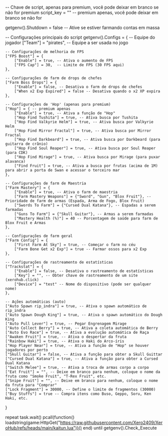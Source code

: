 -- Chave de script, apenas para premium, você pode deixar em branco se não for premium
script_key = "" -- premium apenas, você pode deixar em branco se não for

getgenv().Shutdown = false -- Ative se estiver farmando contas em massa

-- Configurações principais do script
getgenv().Configs = {
    -- Equipe do jogador
    ["Team"] = "pirates", -- Equipe a ser usada no jogo

    -- Configurações de melhoria de FPS
    ["FPS Boost"] = {
        ["Enable"] = true, -- Ativa o aumento de FPS
        ["FPS Cap"] = 30,  -- Limite de FPS (30 FPS aqui)
    },

    -- Configurações de farm de drops de chefes
    ["Farm Boss Drops"] = {
        ["Enable"] = false, -- Desativa o farm de drops de chefes
        ["When x2 Exp Expired"] = false -- Desativa quando o x2 XP expira
    },

    -- Configurações de 'Hop' (apenas para premium)
    ["Hop"] = { -- premium apenas
        ["Enable"] = true, -- Ativa a função de "Hop"
        ["Hop Find Tushita"] = true, -- Ativa busca por Tushita
        ["Hop Find Valkyrie Helm"] = true, -- Ativa busca por Valkyrie Helm
        ["Hop Find Mirror Fractal"] = true, -- Ativa busca por Mirror Fractal
        ["Hop Find Darkbeard"] = true, -- Ativa busca por Darkbeard (para guitarra de crânio)
        ["Hop Find Soul Reaper"] = true, -- Ativa busca por Soul Reaper (para CDK)
        ["Hop Find Mirage"] = true, -- Ativa busca por Mirage (para puxar alavanca)
        ["Find Fruit"] = true, -- Ativa a busca por frutas (acima de 1M) para abrir a porta de Swan e acessar o terceiro mar
    },

    -- Configurações de farm de Maestria
    ["Farm Mastery"] = {
        ["Enable"] = true, -- Ativa o farm de maestria
        ["Farm Mastery Weapons"] = {"Sword", "Gun", "Blox Fruit"}, -- Prioridade de farm de armas (Espada, Arma de Fogo, Blox Fruit)
        ["Swords To Farm"] = {"Cursed Dual Katana"}, -- Espadas a serem farmadas
        ["Guns To Farm"] = {"Skull Guitar"}, -- Armas a serem farmadas
        ["Mastery Health (%)"] = 40 -- Porcentagem de saúde para farm de Blox Fruit e Armas
    },

    -- Configurações de farm geral
    ["Farm Config"] = {
        ["First Farm At Sky"] = true, -- Começar o farm no céu
        ["Farm Bone Get x2 Exp"] = true -- Farmar ossos para x2 Exp
    },

    -- Configurações de rastreamento de estatísticas
    ["Trackstat"] = {
        ["Enable"] = false, -- Desativa o rastreamento de estatísticas
        ["Key"] = "", -- Obter chave de rastreamento de um site (xerohub.click)
        ["Device"] = "test" -- Nome do dispositivo (pode ser qualquer nome)
    },

    -- Ações automáticas (auto)
    ["Auto Spawn rip_indra"] = true, -- Ativa o spawn automático de rip_indra
    ["Auto Spawn Dough King"] = true, -- Ativa o spawn automático do Dough King
    ["Auto Pull Lever"] = true, -- Pegar Engrenagem Mirage
    ["Auto Collect Berry"] = true, -- Ativa a coleta automática de Berry
    ["Auto Evo Race"] = true, -- Ativa a evolução automática de Raça
    ["Awaken Fruit"] = true, -- Ativa o despertar da fruta
    ["Rainbow Haki"] = true, -- Ativa o Haki do Arco-íris
    ["Hop Player Near"] = true, -- Ativa a função de "Hop" se houver jogadores por perto
    ["Skull Guitar"] = false, -- Ativa a função para obter a Skull Guittar
    ["Cursed Dual Katana"] = true, -- Ativa a função para obter a Cursed Dual Katana
    ["Switch Melee"] = true, -- Ativa a troca de armas corpo a corpo
    ["Eat Fruit"] = "", -- Deixe em branco para nenhum, coloque o nome da fruta como "Smoke Fruit", "T-Rex Fruit", etc.
    ["Snipe Fruit"] = "", -- Deixe em branco para nenhum, coloque o nome da fruta para "Comprar"
    ["Lock Fragment"] = 30000, -- Define o limite de fragmentos (30000)
    ["Buy Stuffs"] = true -- Compra itens como Buso, Geppo, Soru, Ken Haki, etc.
}

repeat task.wait() pcall(function() loadstring(game:HttpGet("https://raw.githubusercontent.com/Xero2409/XeroHub/refs/heads/main/kaitun.lua"))() end) until getgenv().Check_Execute
